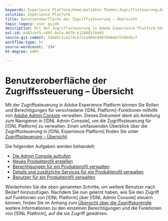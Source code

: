```yaml
---
keywords: Experience Platform;Home;beliebte Themen;Zugriffssteuerung;Adobe Admin Console
solution: Experience Platform
title: Benutzeroberfläche der Zugriffssteuerung – Übersicht
topic-legacy: user guide
description: Mit der Zugriffssteuerung in Adobe Experience Platform können Sie Rollen und Berechtigungen für verschiedene Funktionen der Plattform mithilfe von Adobe Admin Console verwalten. Dieses Dokument dient als Anleitung zum Navigieren in der Admin Console zum Verwalten der Zugriffssteuerung für Platform.
exl-id: 6d83cbf5-c09f-4e2a-9678-b124981f8e83
source-git-commit: 5d449c1ca174cafcca988e9487940eb7550bd5cf
workflow-type: ht
source-wordcount: '194'
ht-degree: 100%

---
```


# Benutzeroberfläche der Zugriffssteuerung – Übersicht

Mit der Zugriffssteuerung in Adobe Experience Platform können Sie Rollen und Berechtigungen für verschiedene [!DNL Platform]-Funktionen mithilfe von [Adobe Admin Console](https://adminconsole.adobe.com) verwalten. Dieses Dokument dient als Anleitung zum Navigieren in [!DNL Admin Console], um die Zugriffssteuerung für [!DNL Platform] zu verwalten. Einen umfassenden Überblick über die Zugriffssteuerung in [!DNL Experience Platform] finden Sie unter [Zugriffssteuerung – Übersicht](./../home.md).

Die folgenden Aufgaben werden behandelt:

- [Die Admin Console aufrufen](./browse.md)
- [Neues Produktprofil erstellen](./create-profile.md)
- [Berechtigungen für ein Produktprofil verwalten](./permissions.md)
- [Details und zusätzliche Services für ein Produktprofil verwalten](./details-and-services.md)
- [Benutzer für ein Produktprofil verwalten](./users.md)

Wiederholen Sie die oben genannten Schritte, um weitere Benutzer nach Bedarf hinzuzufügen. Nachdem Sie nun gelernt haben, wie Sie den Zugriff auf Funktionen von [!DNL Platform] über [!DNL Admin Console] steuern können, finden Sie im Anhang zum [Übersicht über die Zugriffskontrolle](../home.md) weitere Informationen zu den einzelnen Berechtigungen und die Funktionen von [!DNL Platform], auf die sie Zugriff gewähren.
